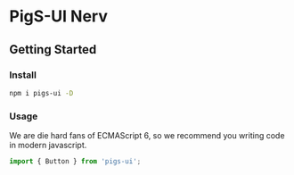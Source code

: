 

# PigS-UI Nerv

## Getting Started

### Install

```bash
npm i pigs-ui -D
```


### Usage

We are die hard fans of ECMAScript 6, so we recommend you writing code in modern javascript.

```js
import { Button } from 'pigs-ui';
```
